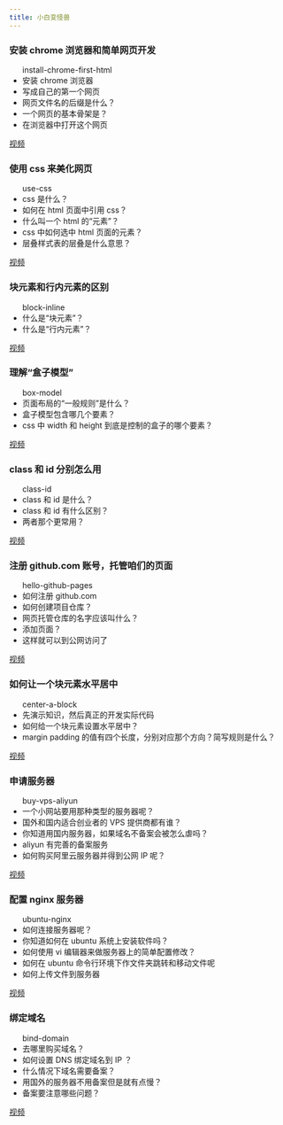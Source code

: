 ```yaml
---
title: 小白变怪兽
---
```


<div class="card">
<h3>安装 chrome 浏览器和简单网页开发</h3>
<ul>
<div class='id'>install-chrome-first-html</div>
<li>安装 chrome 浏览器</li>
<li>写成自己的第一个网页</li>
<li>网页文件名的后缀是什么？</li>
<li>一个网页的基本骨架是？</li>
<li>在浏览器中打开这个网页</li>
</ul>
<a href='http://pan.baidu.com/s/1c0k11tQ'>视频</a>
</div>

<div class="card">
<h3>使用 css 来美化网页</h3>
<ul>
<div class='id'>use-css</div>
<li>css 是什么？</li>
<li>如何在 html 页面中引用 css？</li>
<li>什么叫一个 html 的“元素”？</li>
<li>css 中如何选中 html 页面的元素？</li>
<li>层叠样式表的层叠是什么意思？</li>
</ul>
<a href='http://pan.baidu.com/s/1nt9RA6t'>视频</a>
</div>

<div class="card">
<h3>块元素和行内元素的区别</h3>
<ul>
<div class='id'>block-inline</div>
<li>什么是“块元素”？</li>
<li>什么是“行内元素”？</li>
</ul>
<a href='http://pan.baidu.com/s/1kTMMSHD'>视频</a>
</div>

<div class="card">
<h3>理解“盒子模型”</h3>
<ul>
<div class='id'>box-model</div>
<li>页面布局的“一般规则”是什么？</li>
<li>盒子模型包含哪几个要素？</li>
<li>css 中 width 和 height 到底是控制的盒子的哪个要素？</li>
</ul>
<a href='http://pan.baidu.com/s/1eQInxxK'>视频</a>
</div>

<div class="card">
<h3>class 和 id 分别怎么用</h3>
<ul>
<div class='id'>class-id</div>
<li>class 和 id 是什么？</li>
<li>class 和 id 有什么区别？</li>
<li>两者那个更常用？</li>
</ul>
<a href='http://pan.baidu.com/s/1sjBfvYl'>视频</a>
</div>

<div class="card">
<h3>注册 github.com 账号，托管咱们的页面</h3>
<ul>
<div class='id'>hello-github-pages</div>
<li>如何注册 github.com</li>
<li>如何创建项目仓库？</li>
<li>网页托管仓库的名字应该叫什么？</li>
<li>添加页面？</li>
<li>这样就可以到公网访问了</li>
</ul>
<a href='http://pan.baidu.com/s/1sj1BUln'>视频</a>
</div>

<div class="card">
<h3>如何让一个块元素水平居中</h3>
<ul>
<div class='id'>center-a-block</div>
<li>先演示知识，然后真正的开发实际代码</li>
<li>如何给一个块元素设置水平居中？</li>
<li>margin padding 的值有四个长度，分别对应那个方向？简写规则是什么？</li>
</ul>
<a href='http://pan.baidu.com/s/1pJuo0Gj'>视频</a>
</div>

<div class="card">
<h3>申请服务器</h3>
<ul>
<div class='id'>buy-vps-aliyun</div>
<li>一个小网站要用那种类型的服务器呢？</li>
<li>国外和国内适合创业者的 VPS 提供商都有谁？</li>
<li>你知道用国内服务器，如果域名不备案会被怎么虐吗？</li>
<li>aliyun 有完善的备案服务</li>
<li>如何购买阿里云服务器并得到公网 IP 呢？</li>
</ul>
<a href='http://pan.baidu.com/s/1sjuQ2BV'>视频</a>
</div>

<div class="card">
<h3>配置 nginx 服务器</h3>
<ul>
<div class='id'>ubuntu-nginx</div>
<li>如何连接服务器呢？</li>
<li>你知道如何在 ubuntu 系统上安装软件吗？</li>
<li>如何使用 vi 编辑器来做服务器上的简单配置修改？</li>
<li>如何在 ubuntu 命令行环境下作文件夹跳转和移动文件呢</li>
<li>如何上传文件到服务器</li>
</ul>
<a href='http://pan.baidu.com/s/1dDeZRDv'>视频</a>
</div>

<div class="card">
<h3>绑定域名</h3>
<ul>
<div class='id'>bind-domain</div>
<li>去哪里购买域名？</li>
<li>如何设置 DNS 绑定域名到 IP ？</li>
<li>什么情况下域名需要备案？</li>
<li>用国外的服务器不用备案但是就有点慢？</li>
<li>备案要注意哪些问题？</li>
</ul>
<a href='http://pan.baidu.com/s/1kTgjBAv'>视频</a>
</div>
